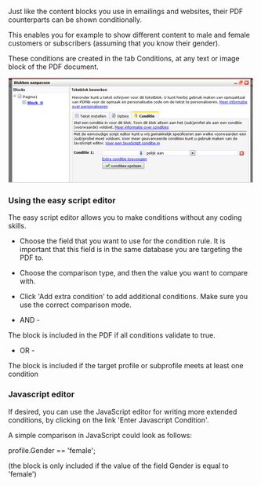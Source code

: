 Just like the content blocks you use in emailings and websites, their
PDF counterparts can be shown conditionally.

This enables you for example to show different content to male and
female customers or subscribers (assuming that you know their gender).

These conditions are created in the tab Conditions, at any text or image
block of the PDF document.

![](images/PDFcondities.jpg)

### Using the easy script editor

The easy script editor allows you to make conditions without any coding
skills.

-   Choose the field that you want to use for the condition rule. It is
    important that this field is in the same database you are targeting
    the PDF to.
-   Choose the comparison type, and then the value you want to compare
    with.
-   Click 'Add extra condition' to add additional conditions. Make sure
    you use the correct comparison mode.

- AND -

The block is included in the PDF if all conditions validate to true.

- OR -

The block is included if the target profile or subprofile meets at least
one condition

### Javascript editor

If desired, you can use the JavaScript editor for writing more extended
conditions, by clicking on the link 'Enter Javascript Condition'.

A simple comparison in JavaScript could look as follows:

profile.Gender == 'female';

(the block is only included if the value of the field Gender is equal to
'female')
